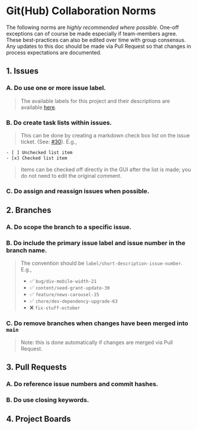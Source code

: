# Git(Hub) Collaboration Norms

The following norms are *highly recommended where possible*. One-off exceptions can of course be made especially if team-members agree. These best-practices can also be edited over time with group consensus. Any updates to this doc should be made via Pull Request so that changes in process expectations are documented.

## 1. Issues

### A. Do use one or more issue label.
> The available labels for this project and their descriptions are available [here](https://github.com/nyu-dh/nyu-dh.github.io/labels).

### B. Do create task lists within issues.

> This can be done by creating a markdown check box list on the issue ticket. (See: [#30](https://github.com/nyu-dh/nyu-dh.github.io/issues/30#issue-1179701978)). E.g., 
``` txt
- [ ] Unchecked list item
- [x] Checked list item
```
> Items can be checked off directly in the GUI after the list is made; you do not need to edit the original comment.

### C. Do assign and reassign issues when possible.

## 2. Branches

### A. Do scope the branch to a specific issue.

### B. Do include the primary issue label and issue number in the branch name.

> The convention should be `label/short-description-issue-number`.  
> E.g., 
>  - ✅ `bug/div-mobile-width-21`
>  - ✅ `content/seed-grant-update-30`
>  - ✅ `feature/news-carousel-15`
>  - ✅ `chore/dev-dependency-upgrade-63`
>  - ❌ `fix-stuff-october`

### C. Do remove branches when changes have been merged into `main`

> Note: this is done automatically if changes are merged via Pull Request.

## 3. Pull Requests

### A. Do reference issue numbers and commit hashes.

### B. Do use closing keywords.

## 4. Project Boards
